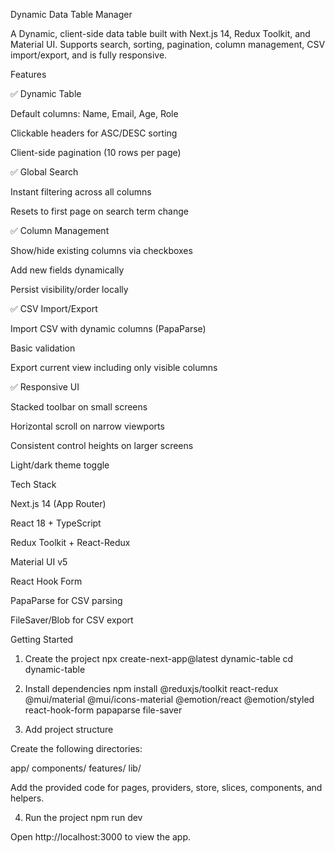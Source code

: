 Dynamic Data Table Manager

A Dynamic, client-side data table built with Next.js 14, Redux Toolkit, and Material UI.
Supports search, sorting, pagination, column management, CSV import/export, and is fully responsive.

Features

✅ Dynamic Table

Default columns: Name, Email, Age, Role

Clickable headers for ASC/DESC sorting

Client-side pagination (10 rows per page)

✅ Global Search

Instant filtering across all columns

Resets to first page on search term change

✅ Column Management

Show/hide existing columns via checkboxes

Add new fields dynamically

Persist visibility/order locally

✅ CSV Import/Export

Import CSV with dynamic columns (PapaParse)

Basic validation

Export current view including only visible columns

✅ Responsive UI

Stacked toolbar on small screens

Horizontal scroll on narrow viewports

Consistent control heights on larger screens

Light/dark theme toggle

Tech Stack

Next.js 14 (App Router)

React 18 + TypeScript

Redux Toolkit + React-Redux

Material UI v5

React Hook Form

PapaParse for CSV parsing

FileSaver/Blob for CSV export

Getting Started
1. Create the project
npx create-next-app@latest dynamic-table
cd dynamic-table

2. Install dependencies
npm install @reduxjs/toolkit react-redux @mui/material @mui/icons-material @emotion/react @emotion/styled react-hook-form papaparse file-saver

3. Add project structure

Create the following directories:

app/
components/
features/
lib/


Add the provided code for pages, providers, store, slices, components, and helpers.

4. Run the project
npm run dev


Open http://localhost:3000
 to view the app.
